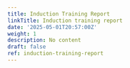 ```yaml
---
title: Induction Training Report
linkTitle: Induction training report
date: '2025-05-01T20:57:00Z'
weight: 1
description: No content
draft: false
ref: induction-training-report
---
```


